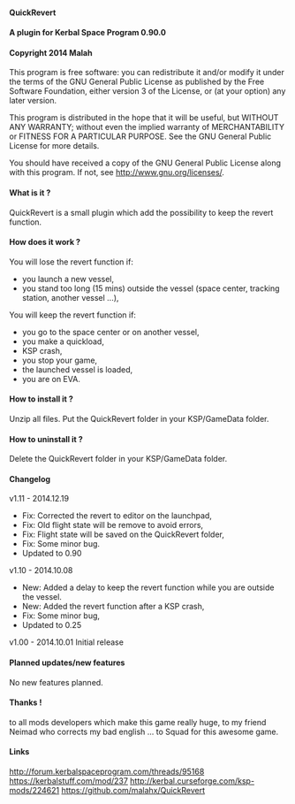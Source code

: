 ﻿#### QuickRevert
#### A plugin for Kerbal Space Program 0.90.0
#### Copyright 2014 Malah

This program is free software: you can redistribute it and/or modify
it under the terms of the GNU General Public License as published by
the Free Software Foundation, either version 3 of the License, or
(at your option) any later version.

This program is distributed in the hope that it will be useful,
but WITHOUT ANY WARRANTY; without even the implied warranty of
MERCHANTABILITY or FITNESS FOR A PARTICULAR PURPOSE.  See the
GNU General Public License for more details.

You should have received a copy of the GNU General Public License
along with this program.  If not, see <http://www.gnu.org/licenses/>. 


#### What is it ?

QuickRevert is a small plugin which add the possibility to keep the revert function.

#### How does it work ?

You will lose the revert function if:
- you launch a new vessel,
- you stand too long (15 mins) outside the vessel (space center, tracking station, another vessel ...), 

You will keep the revert function if:
- you go to the space center or on another vessel,
- you make a quickload,
- KSP crash,
- you stop your game,
- the launched vessel is loaded,
- you are on EVA.

#### How to install it ?

Unzip all files. Put the QuickRevert folder in your KSP/GameData folder.

#### How to uninstall it ?

Delete the QuickRevert folder in your KSP/GameData folder.

#### Changelog

v1.11 - 2014.12.19
- Fix: Corrected the revert to editor on the launchpad,
- Fix: Old flight state will be remove to avoid errors,
- Fix: Flight state will be saved on the QuickRevert folder,
- Fix: Some minor bug.
- Updated to 0.90

v1.10 - 2014.10.08
- New: Added a delay to keep the revert function while you are outside the vessel.
- New: Added the revert function after a KSP crash,
- Fix: Some minor bug,
- Updated to 0.25

v1.00 - 2014.10.01
Initial release

#### Planned updates/new features

No new features planned.

#### Thanks !

to all mods developers which make this game really huge,
to my friend Neimad who corrects my bad english ...
to Squad for this awesome game.

#### Links
http://forum.kerbalspaceprogram.com/threads/95168
https://kerbalstuff.com/mod/237
http://kerbal.curseforge.com/ksp-mods/224621
https://github.com/malahx/QuickRevert